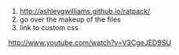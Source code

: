 1. http://ashleygwilliams.github.io/ratpack/
2. go over the makeup of the files
3. link to custom css


http://www.youtube.com/watch?v=V3CgeJED9SU